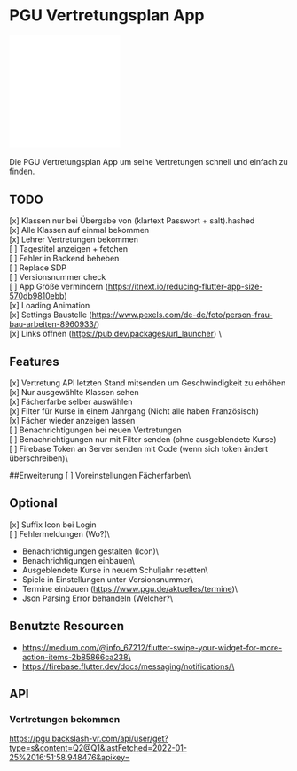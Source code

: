 # PGU Vertretungsplan App

<img src="./assets/pgu.svg" width="200">

Die PGU Vertretungsplan App um seine Vertretungen schnell und einfach zu finden.

## TODO
[x] Klassen nur bei Übergabe von (klartext Passwort + salt).hashed\
[x] Alle Klassen auf einmal bekommen\
[x] Lehrer Vertretungen bekommen\
[ ] Tagestitel anzeigen + fetchen\
[ ] Fehler in Backend beheben\
[ ] Replace SDP\
[ ] Versionsnummer check\
[ ] App Größe vermindern (https://itnext.io/reducing-flutter-app-size-570db9810ebb) \
[x] Loading Animation\
[x] Settings Baustelle (https://www.pexels.com/de-de/foto/person-frau-bau-arbeiten-8960933/) \
[x] Links öffnen (https://pub.dev/packages/url_launcher) \

## Features
[x] Vertretung API letzten Stand mitsenden um Geschwindigkeit zu erhöhen\
[x] Nur ausgewählte Klassen sehen\
[x] Fächerfarbe selber auswählen\
[x] Filter für Kurse in einem Jahrgang (Nicht alle haben Französisch)\
[x] Fächer wieder anzeigen lassen\
[ ] Benachrichtigungen bei neuen Vertretungen\
[ ] Benachrichtigungen nur mit Filter senden (ohne ausgeblendete Kurse)\
[ ] Firebase Token an Server senden mit Code (wenn sich token ändert überschreiben)\

##Erweiterung
[ ] Voreinstellungen Fächerfarben\

## Optional
[x] Suffix Icon bei Login\
[ ] Fehlermeldungen (Wo?)\
- Benachrichtigungen gestalten (Icon)\
- Benachrichtigungen einbauen\
- Ausgeblendete Kurse in neuem Schuljahr resetten\
- Spiele in Einstellungen unter Versionsnummer\
- Termine einbauen (https://www.pgu.de/aktuelles/termine)\
- Json Parsing Error behandeln (Welcher?\

## Benutzte Resourcen
- https://medium.com/@info_67212/flutter-swipe-your-widget-for-more-action-items-2b85866ca238\
- https://firebase.flutter.dev/docs/messaging/notifications/\

## API

### Vertretungen bekommen
https://pgu.backslash-vr.com/api/user/get?type=s&content=Q2@Q1&lastFetched=2022-01-25%2016:51:58.948476&apikey=

